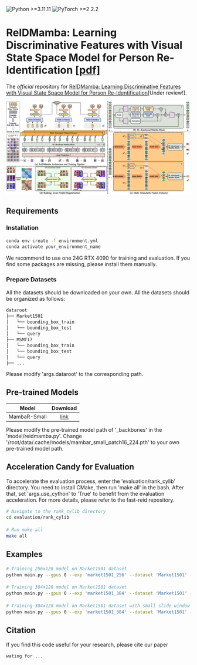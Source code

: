 ![Python >=3.11.11](https://img.shields.io/badge/Python->=3.11.11-yellow.svg)
![PyTorch >=2.2.2](https://img.shields.io/badge/PyTorch->=2.2.2-blue.svg)

# ReIDMamba: Learning Discriminative Features with Visual State Space Model for Person Re-Identification [[pdf]](wating)
The *official* repository for [ReIDMamba: Learning Discriminative Features with Visual State Space Model for Person Re-Identification](wating)[Under review!].

![](https://github.com/GuHY777/ReIDMamba/blob/master/figs/reidmamba.jpg)

## Requirements

### Installation
```bash
conda env create -f environment.yml
conda activate your_environment_name
```
We recommend to use one 24G RTX 4090 for training and evaluation. If you find some packages are missing, please install them manually. 


### Prepare Datasets

All the datasets should be downloaded on your own. All the datasets should be organized as follows:
```
dataroot
├── Market1501
│   └── bounding_box_train
│   └── bounding_box_test
│   └── query
├── MSMT17
│   └── bounding_box_train
│   └── bounding_box_test
│   └── query
├── ...
```

Please modify 'args.dataroot' to the corresponding path.

## Pre-trained Models 
|      Model      | Download |
|:---------------:| :------: |
|    MambaR-Small | [link](https://huggingface.co/Wangf3014/Mamba-Reg/resolve/main/mambar_small_patch16_224.pth) |

Please modify the pre-trained model path of '_backbones' in the 'model/reidmamba.py'.
Change '/root/data/.cache/models/mambar_small_patch16_224.pth' to your own pre-trained model path.

## Acceleration Candy for Evaluation
To accelerate the evaluation process, enter the 'evaluation/rank_cylib' directory. You need to install CMake, then run 'make all' in the bash. After that, set 'args.use_cython' to 'True' to benefit from the evaluation acceleration. For more details, please refer to the fast-reid repository.

```bash
# Navigate to the rank_cylib directory
cd evaluation/rank_cylib

# Run make all
make all
```


## Examples
```bash
# Training 256x128 model on Market1501 dataset
python main.py --gpus 0 --exp 'market1501_256' --dataset 'Market1501' --img_size '256,128'

# Training 384x128 model on Market1501 dataset
python main.py --gpus 0 --exp 'market1501_384' --dataset 'Market1501' --img_size '384,128'

# Training 384x128 model on Market1501 dataset with small slide window
python main.py --gpus 0 --exp 'market1501_384' --dataset 'Market1501' --img_size '384,128' --model_kwargs 'backbone_name(str)=mambar_small_patch16_224|drop_path_rate(float)=0.3|num_cls_tokens(int)=12|cls_reduce(int)=4|use_cid(bool)=1|stride_size(int)=12|num_branches(int)=3|token_fusion_type(str)=max'
```


## Citation

If you find this code useful for your research, please cite our paper

```
wating for ...
```
